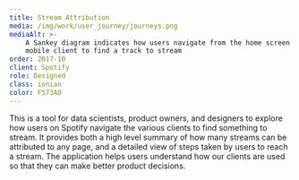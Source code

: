 ```yaml
---
title: Stream Attribution
media: /img/work/user_journey/journeys.png
mediaAlt: >-
    A Sankey diagram indicates how users navigate from the home screen of the Spotify
    mobile client to find a track to stream
order: 2017-10
client: Spotify
role: Designed
class: ionian
color: F573A0
---
```


This is a tool for data scientists, product owners, and designers to explore how users on
Spotify navigate the various clients to find something to stream. It provides both a high
level summary of how many streams can be attributed to any page, and a detailed view of
steps taken by users to reach a stream. The application helps users understand how our
clients are used so that they can make better product decisions.
